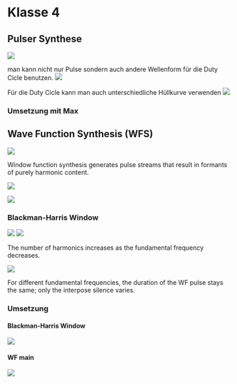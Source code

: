 # Klasse 4

## Pulser Synthese

![](k4/img/pulser.png)

man kann nicht nur Pulse sondern auch andere Wellenform für die Duty Cicle benutzen.
![](k4/img/various.png)

Für die Duty Cicle kann man auch unterschiedliche Hüllkurve verwenden
![](k4/img/env.png)

### Umsetzung mit Max

## Wave Function Synthesis (WFS)

![](k4/img/wfs.png)

Window function synthesis generates pulse streams that result in formants of purely harmonic content.

![](k4/img/pureformant.png)


![](k4/img/window.png)

### Blackman-Harris Window
![](k4/img/blackman.png)
![](k4/img/math.png)

The number of harmonics increases as the fundamental frequency decreases.

![](k4/img/wfs_spectrum.png)

For different fundamental frequencies, the duration of the WF pulse stays the same; only the interpose silence varies.

### Umsetzung

#### Blackman-Harris Window
![](k4/img/black_max.png)

#### WF main

![](k4/img/window_function.png)






